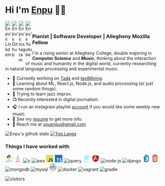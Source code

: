 # Hi I'm [Enpu](https://enpuyou.netlify.app) :eyes::space_invader:

<a href="https://www.linkedin.com/in/enpuyou/">
  <img align="left" alt="Enpu's Linkdein" width="22px" src="https://cdn.jsdelivr.net/npm/simple-icons@v3/icons/linkedin.svg" />
</a>
<a href="https://github.com/enpuyou">
  <img align="left" alt="Enpu's Github" width="22px" src="https://cdn.jsdelivr.net/npm/simple-icons@v3/icons/github.svg" />
</a>
<a href="https://www.instagram.com">
  <img align="left" alt="Enpu's Instagram" width="22px" src="https://cdn.jsdelivr.net/npm/simple-icons@v3/icons/instagram.svg" />
</a>
<a href="https://www.youtube.com/channel/UC1jivHCNYHYxwruBZgnMtrw?view_as=subscriber">
  <img align="left" alt="Enpu's Youtube" width="22px" src="https://cdn.jsdelivr.net/npm/simple-icons@3.3.0/icons/youtube.svg" />
</a>

<br/>

### Pianist | Software Developer | Allegheny Mozilla Fellow

I'm a rising senior at Allegheny College, double majoring in **Computer Science** and **Music**,
thinking about the interaction of music and humanity in the digital world, currently
researching in natural language processing and experimental music.

- :dart: Currently working on [Tada](https://github.com/Tada-Project/tada) and [textMining](https://github.com/Allegheny-Mozilla-Fellows/textMining).
- :electric_plug: Learning about ML, React.js, Node.js, and audio processing (or just some random things).
- :musical_keyboard: Trying to learn jazz improv.
- :tv: Recently interested in digital journalism.
- :headphones: I run an instagram playlist [account](https://www.instagram.com/emacvault/?hl=en) if you would like some weekly new music.
- :page_facing_up: See my [resume](https://enpuyou.netlify.app/static/resume-c9961bc0a3dd2a84517bdc486dec9118.pdf) to get more info.
- :email: Reach me at youenpu@gmail.com

![Enpu's github stats](https://github-readme-stats.vercel.app/api?username=enpuyou&show_icons=true&hide_border=true&count_private=true&title_color=5232a8&icon_color=457a59)
[![Top Langs](https://github-readme-stats.vercel.app/api/top-langs/?username=enpuyou&layout=compact&title_color=5232a8)](https://github.com/enpuyou)

### Things I have worked with

<p align="left">
<img src="https://raw.githubusercontent.com/devicons/devicon/master/icons/python/python-original-wordmark.svg" alt="python" width="25" height="25" />
<img src="https://raw.githubusercontent.com/devicons/devicon/master/icons/java/java-original-wordmark.svg" alt="java" width="25" height="25" />
<img src="https://devicons.github.io/devicon/devicon.git/icons/c/c-plain.svg" alt="c" width="25" height="25" />
<img src="https://devicons.github.io/devicon/devicon.git/icons/amazonwebservices/amazonwebservices-original.svg" alt="aws" width="25" height="25" />
<img src="https://raw.githubusercontent.com/devicons/devicon/master/icons/javascript/javascript-original.svg" alt="javascript" width="25" height="25" />
<img src="https://raw.githubusercontent.com/devicons/devicon/master/icons/typescript/typescript-original.svg" alt="typescript" width="25" height="25" />
<img src="https://devicons.github.io/devicon/devicon.git/icons/jquery/jquery-plain-wordmark.svg" alt="jquery" width="25" height="25" />
<img src="https://raw.githubusercontent.com/devicons/devicon/master/icons/react/react-original-wordmark.svg" alt="react" width="25" height="25" />
<img src="https://raw.githubusercontent.com/devicons/devicon/master/icons/angularjs/angularjs-original.svg" alt="angular-js" width="25" height="25" />
<img src="https://devicons.github.io/devicon/devicon.git/icons/nodejs/nodejs-plain.svg" alt="node-js" width="25" height="25" />
<img src="https://devicons.github.io/devicon/devicon.git/icons/django/django-original.svg" alt="django" width="25" height="25" />
<img src="https://raw.githubusercontent.com/devicons/devicon/master/icons/css3/css3-original-wordmark.svg" alt="css3" width="25" height="25" />
<img src="https://raw.githubusercontent.com/devicons/devicon/master/icons/html5/html5-original-wordmark.svg" alt="html5" width="25" height="25" />
<img src="https://devicons.github.io/devicon/devicon.git/icons/mongodb/mongodb-original-wordmark.svg" alt="mongodb" width="25" height="25" />
<img src="https://devicons.github.io/devicon/devicon.git/icons/mysql/mysql-plain-wordmark.svg" alt="mysql" width="25" height="25" />
<img src="https://raw.githubusercontent.com/devicons/devicon/master/icons/travis/travis-plain.svg" alt="travis" width="25" height="25" />
<img src="https://devicons.github.io/devicon/devicon.git/icons/docker/docker-original-wordmark.svg" alt="docker" width="25" height="25" />
<img src="https://devicons.github.io/devicon/devicon.git/icons/vagrant/vagrant-original.svg" alt="vagrant" width="25" height="25" />
<img src="https://devicons.github.io/devicon/devicon.git/icons/gradle/gradle-plain.svg" alt="gradle" width="25" height="25" />
</p>

<!-- [![ReadMe Card](https://github-readme-stats.vercel.app/api/pin/?username=Allegheny-Mozilla-Fellows&repo=textMining)](https://github.com/Allegheny-Mozilla-Fellows/textMining)
[![ReadMe Card](https://github-readme-stats.vercel.app/api/pin/?username=Tada-Project&repo=tada)](https://github.com/Tada-Project/tada)
[![ReadMe Card](https://github-readme-stats.vercel.app/api/pin/?username=enpuyou&repo=script-api-lambda-dynamodb)](https://github.com/enpuyou/script-api-lambda-dynamodb)
[![ReadMe Card](https://github-readme-stats.vercel.app/api/pin/?username=GatorEducator&repo=gatorgradle)](https://github.com/GatorEducator/gatorgradle)
[![ReadMe Card](https://github-readme-stats.vercel.app/api/pin/?username=AVMf&repo=avmf)](https://github.com/AVMf/avmf)
[![ReadMe Card](https://github-readme-stats.vercel.app/api/pin/?username=inTestiGator&repo=pytest-santa)](https://github.com/inTestiGator/pytest-santa) -->

 ![visitors](https://visitor-badge.laobi.icu/badge?page_id=enpuyou.enpuyou&title=Views)
